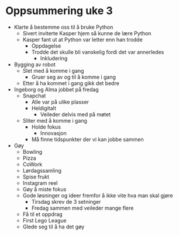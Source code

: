 # Oppsummering uke 3

* Klarte å bestemme oss til å bruke Python
	* Sivert inviterte Kasper hjem så kunne de lære Python
	* Kasper fant ut at Python var letter enn han trodde
		* Oppdagelse
		* Trodde det skulle bli vanskelig fordi det var annerledes
			* Inkludering
* Bygging av robot
	* Slet med å komme i gang
		* Gruer seg av og til å komme i gang
	* Etter å ha kommet i gang gikk det bedre
* Ingeborg og Alma jobbet på fredag
	* Snapchat
		* Alle var på ulike plasser
		* Heldigitalt
			* Veileder delvis med på møtet
	* Sliter med å komme i gang
		* Holde fokus
			* Innovasjon
		* Må finne tidspunkter der vi kan jobbe sammen
* Gøy
	* Bowling
	* Pizza
	* CoWork
	* Lørdagssamling
	* Spise frukt
	* Instagram reel
	* Gøy å miste fokus
	* Gode løsninger og ideer fremfor å ikke vite hva man skal gjøre
		* Tirsdag skrev de 3 setninger
		* Fredag sammen med veileder mange flere
	* Få til et oppdrag
	* First Lego League
	* Glede seg til å ha det gøy

